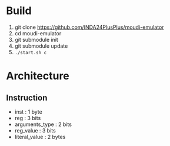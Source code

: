 # Build

1. git clone https://github.com/INDA24PlusPlus/moudi-emulator
2. cd moudi-emulator
3. git submodule init
4. git submodule update
5. ```./start.sh c```


# Architecture

## Instruction

- inst : 1 byte
- reg : 3 bits
- arguments_type : 2 bits
- reg_value : 3 bits
- literal_value : 2 bytes


